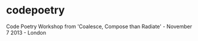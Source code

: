 codepoetry
==========

Code Poetry Workshop from 'Coalesce, Compose than Radiate' - November 7 2013 - London
